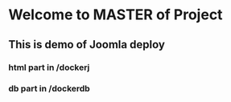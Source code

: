 # Welcome to MASTER of Project
## This is demo of Joomla deploy
### html part in /dockerj
### db part in /dockerdb 